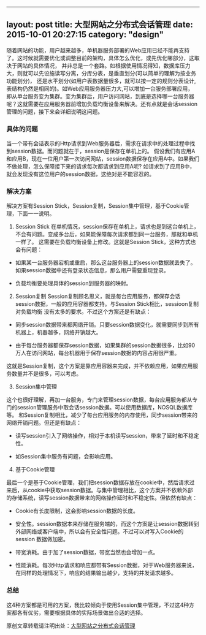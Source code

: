 ---
layout: post
title: 大型网站之分布式会话管理
date: 2015-10-01 20:27:15
category: "design"
----

随着网站的功能，用户越来越多，单机器服务部署的Web应用已经不能再支持了。这时候就需要优化或调整目前的架构，具体怎么优化，或先优化哪部分，这取决于网站的具体情况，
并非总是一个套路。如根据使用情况得知，数据库压力大，则就可以先设施读写分离，分库分表，是垂直划分(可以简单的理解为按业务功能划分)，
还是水平划分(如用户表数据量很多，就可以按一定的规则分表设计,表结构仍然是相同的)。如Web应用服务器压力大,可以增加一台服务部署应用，
即从单台服务变为集群。变为集群后，用户访问网站，到底是选择哪一台服务器呢？这就需要在应用服务器前增加负载均衡设备来解决。还有点就是会话session
管理的问题，接下来会详细说明这问题。

### 具体的问题
当一个带有会话表示的Http请求到Web服务器后，需求在请求中的处理过程中找到session数据。而问题就在于，session是保存在单机上的。
假设我们有应用A和应用B，现在一位用户第一次访问网站，session数据保存在应用A中。如果我们不做处理，怎么保障接下来的请求每次都请求到应用A呢?
如请求到了应用B中，就会发现没有这位用户的session数据，这绝对是不能容忍的。

### 解决方案

解决方案有Session Stick，Session复制，Session集中管理，基于Cookie管理，下面一一说明。

1. Session Stick
在单机情况，session保存在单机上，请求也是到这台单机上，不会有问题。变成多台后，如果能保障每次请求都到同一台服务，那就和单机一样了。
这需要在负载均衡设备上修改。这就是Session Stick，这种方式也会有问题：

- 如果某一台服务器宕机或重启，那么这台服务器上的session数据就丢失了。如果session数据中还有登录状态信息，那么用户需要重现登录。

- 负载均衡要处理具体的session到服务器的映射。

2. Session复制
Session复制顾名思义，就是每台应用服务，都保存会话session数据，一般的应用容器都支持。与Session Stick相比，sessioon复制对负载均衡
没有太多的要求。不过这个方案还是有缺点：

- 同步session数据带来都网络开销。只要session数据变化，就需要同步到所有机器上，机器越多，网络开销越大。

- 由于每台服务器都保存session数据，如果集群的session数据很多，比如90万人在访问网站，每台机器用于保存session数据的内容占用很严重。

这就是Session复制，这个方案是靠应用容器来完成，并不依赖应用，如果应用服务数量并不是很多，可以考虑。

3. Session集中管理

这个也很好理解，再加一台服务，专门来管理session数据，每台应用服务都从专门的session管理服务中取会话session数据。可以使用数据库，NOSQL数据库等。
和Session复制相比，减少了每台应用服务的内存使用，同步session带来的网络开销问题。但还是有缺点：

- 读写session引入了网络操作，相对于本机读写session，带来了延时和不稳定性。

- 如Session集中服务有问题，会影响应用。

4. 基于Cookie管理

最后一个是基于Cookie管理，我们把session数据存放在cookie中，然后请求过来后，从cookie中获取session数据。与集中管理相比，这个方案并不依赖外部
的存储系统，读写session数据带来的网络操作延时和不稳定性。但依然有缺点：

- Cookie有长度限制，这会影响session数据的长度。

- 安全性。session数据本来存储在服务端的，而这个方案是让session数据转到外部网络或客户端中，所以会有安全性问题。不过可以对写入Cookie的session
数据做加密。

- 带宽消耗。由于加了session数据，带宽当然也会增加一点。

- 性能消耗。每次Http请求和响应都带有Session数据，对于Web服务器来说，在同样的处理情况下，响应的结果输出越少，支持的并发请求越多。

### 总结
这4种方案都是可用的方案，我比较倾向于使用Session集中管理，不过这4种方案都各有优劣，需要根据具体的实际场景做出合适的选择。

原创文章转载请注明出处：[大型网站之分布式会话管理](http://9leg.com/design/2015/10/01/distributed-session.html)

